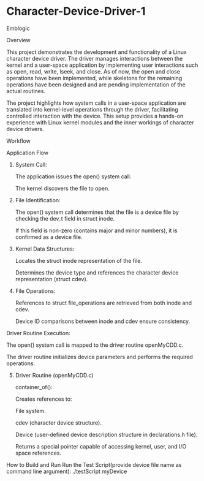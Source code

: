 # Character-Device-Driver-1
Emblogic


Overview

This project demonstrates the development and functionality of a Linux character device driver. The driver manages interactions between the kernel and a user-space application by implementing user interactions such as open, read, write, lseek, and close. As of now, the open and close operations have been implemented, while skeletons for the remaining operations have been designed and are pending implementation of the actual routines.

The project highlights how system calls in a user-space application are translated into kernel-level operations through the driver, facilitating controlled interaction with the device. This setup provides a hands-on experience with Linux kernel modules and the inner workings of character device drivers.

Workflow

Application Flow

1. System Call:

	The application issues the open() system call.

	The kernel discovers the file to open.

2. File Identification:

	The open() system call determines that the file is a device file by checking the dev_t field in struct inode.

	If this field is non-zero (contains major and minor numbers), it is confirmed as a device file.

3. Kernel Data Structures:

	Locates the struct inode representation of the file.

	Determines the device type and references the character device representation (struct cdev).

4. File Operations:

	References to struct file_operations are retrieved from both inode and cdev.

	Device ID comparisons between inode and cdev ensure consistency.

Driver Routine Execution:

The open() system call is mapped to the driver routine openMyCDD.c.

The driver routine initializes device parameters and performs the required operations.

5. Driver Routine (openMyCDD.c)

   container_of():

     Creates references to:

	File system.

	cdev (character device structure).

	Device (user-defined device description structure in declarations.h file).

     Returns a special pointer capable of accessing kernel, user, and I/O space references.


How to Build and Run
  Run the Test Script(provide device file name as command line argument):
     ./testScript myDevice
